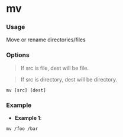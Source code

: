 # mv

### Usage
Move or rename directories/files

### Options
> If src is file, dest will be file.

> If src is directory, dest will be directory.

```
mv [src] [dest]
```

### Example
- **Example 1**:
```
mv /foo /bar
```